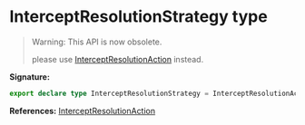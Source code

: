 # InterceptResolutionStrategy type

> Warning: This API is now obsolete.
>
> please use [InterceptResolutionAction](./puppeteer.interceptresolutionaction.md) instead.

**Signature:**

```typescript
export declare type InterceptResolutionStrategy = InterceptResolutionAction;
```

**References:** [InterceptResolutionAction](./puppeteer.interceptresolutionaction.md)
